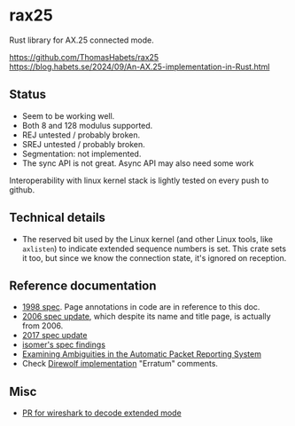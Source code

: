 # rax25

Rust library for AX.25 connected mode.

https://github.com/ThomasHabets/rax25
https://blog.habets.se/2024/09/An-AX.25-implementation-in-Rust.html

## Status

* Seem to be working well.
* Both 8 and 128 modulus supported.
* REJ untested / probably broken.
* SREJ untested / probably broken.
* Segmentation: not implemented.
* The sync API is not great. Async API may also need some work

Interoperability with linux kernel stack is lightly tested on every
push to github.

## Technical details

* The reserved bit used by the Linux kernel (and other Linux tools,
  like `axlisten`) to indicate extended sequence numbers is set. This
  crate sets it too, but since we know the connection state, it's
  ignored on reception.

## Reference documentation

* [1998 spec](https://www.tapr.org/pdf/AX25.2.2.pdf). Page annotations
  in code are in reference to this doc.
* [2006 spec update](http://www.ax25.net/AX25.2.2-Jul%2098-2.pdf), which
  despite its name and title page, is actually from 2006.
* [2017 spec update](https://wiki.oarc.uk/_media/packet:ax25.2.2.10.pdf)
* [isomer's spec
  findings](https://github.com/isomer/ax25embed/blob/main/ax25/ax25_dl.c)
* [Examining Ambiguities in the Automatic Packet Reporting
  System](https://digitalcommons.calpoly.edu/cgi/viewcontent.cgi?article=2449&context=theses)
* Check [Direwolf
  implementation](https://github.com/wb2osz/direwolf/blob/master/src/ax25_link.c)
  "Erratum" comments.

## Misc

* [PR for wireshark to decode extended
  mode](https://gitlab.com/wireshark/wireshark/-/merge_requests/17121)
